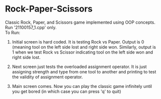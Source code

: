 # Rock-Paper-Scissors
Classic Rock, Paper, and Scissors game implemented using OOP concepts.<br/>
Run '21100157_1.cpp' only.<br/>
To Run:
1) Initial screen is hard coded. It is testing Rock vs Paper. Output is 0 (meaning tool on the left side lost and right side won. Similarly, output is 1 when we test Rock vs Scissor indicating tool on the left side won and right side lost.

2) Next screen just tests the overloaded assignment operator. It is just assigning strength and type from one tool to another and printing to test the validity of assignment operator.

3) Main screen comes. Now you can play the classic game infinitely until you get bored (in which case you can press 'q' to quit)
